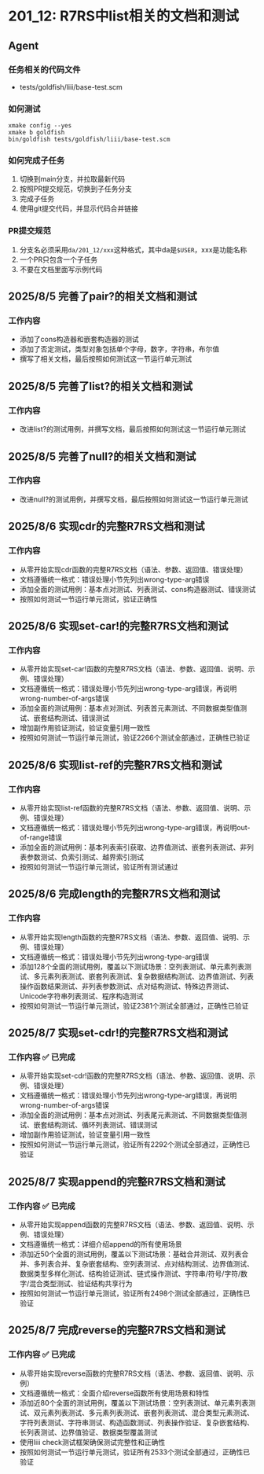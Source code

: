 # 201_12: R7RS中list相关的文档和测试
## Agent
### 任务相关的代码文件
- tests/goldfish/liii/base-test.scm

### 如何测试
```
xmake config --yes
xmake b goldfish
bin/goldfish tests/goldfish/liii/base-test.scm
```

### 如何完成子任务
1. 切换到main分支，并拉取最新代码
2. 按照PR提交规范，切换到子任务分支
3. 完成子任务
4. 使用git提交代码，并显示代码合并链接

### PR提交规范
1. 分支名必须采用`da/201_12/xxx`这种格式，其中da是`$USER`，xxx是功能名称
2. 一个PR只包含一个子任务
3. 不要在文档里面写示例代码

## 2025/8/5 完善了pair?的相关文档和测试
### 工作内容
- 添加了cons构造器和嵌套构造器的测试
- 添加了否定测试，类型对象包括单个字母，数字，字符串，布尔值
- 撰写了相关文档，最后按照如何测试这一节运行单元测试

## 2025/8/5 完善了list?的相关文档和测试
### 工作内容
- 改进list?的测试用例，并撰写文档，最后按照如何测试这一节运行单元测试

## 2025/8/5 完善了null?的相关文档和测试
### 工作内容
- 改进null?的测试用例，并撰写文档，最后按照如何测试这一节运行单元测试

## 2025/8/6 实现cdr的完整R7RS文档和测试
### 工作内容
- 从零开始实现cdr函数的完整R7RS文档（语法、参数、返回值、错误处理）
- 文档遵循统一格式：错误处理小节先列出wrong-type-arg错误
- 添加全面的测试用例：基本点对测试、列表测试、cons构造器测试、错误测试
- 按照如何测试一节运行单元测试，验证正确性

## 2025/8/6 实现set-car!的完整R7RS文档和测试
### 工作内容
- 从零开始实现set-car!函数的完整R7RS文档（语法、参数、返回值、说明、示例、错误处理）
- 文档遵循统一格式：错误处理小节先列出wrong-type-arg错误，再说明wrong-number-of-args错误
- 添加全面的测试用例：基本点对测试、列表首元素测试、不同数据类型值测试、嵌套结构测试、错误测试
- 增加副作用验证测试，验证变量引用一致性
- 按照如何测试一节运行单元测试，验证2266个测试全部通过，正确性已验证

## 2025/8/6 实现list-ref的完整R7RS文档和测试
### 工作内容
- 从零开始实现list-ref函数的完整R7RS文档（语法、参数、返回值、说明、示例、错误处理）
- 文档遵循统一格式：错误处理小节先列出wrong-type-arg错误，再说明out-of-range错误
- 添加全面的测试用例：基本列表索引获取、边界值测试、嵌套列表测试、非列表参数测试、负索引测试、越界索引测试
- 按照如何测试一节运行单元测试，验证所有测试通过

## 2025/8/6 完成length的完整R7RS文档和测试
### 工作内容
- 从零开始实现length函数的完整R7RS文档（语法、参数、返回值、说明、示例、错误处理）
- 文档遵循统一格式：错误处理小节先列出wrong-type-arg错误
- 添加128个全面的测试用例，覆盖以下测试场景：空列表测试、单元素列表测试、多元素列表测试、嵌套列表测试、复杂数据结构测试、边界值测试、列表操作函数结果测试、非列表参数测试、点对结构测试、特殊边界测试、Unicode字符串列表测试、程序构造测试
- 按照如何测试一节运行单元测试，验证2381个测试全部通过，正确性已验证

## 2025/8/7 实现set-cdr!的完整R7RS文档和测试
### 工作内容 ✅ 已完成
- 从零开始实现set-cdr!函数的完整R7RS文档（语法、参数、返回值、说明、示例、错误处理）
- 文档遵循统一格式：错误处理小节先列出wrong-type-arg错误，再说明wrong-number-of-args错误
- 添加全面的测试用例：基本点对测试、列表尾元素测试、不同数据类型值测试、嵌套结构测试、循环列表测试、错误测试
- 增加副作用验证测试，验证变量引用一致性
- 按照如何测试一节运行单元测试，验证所有2292个测试全部通过，正确性已验证

## 2025/8/7 实现append的完整R7RS文档和测试
### 工作内容 ✅ 已完成
- 从零开始实现append函数的完整R7RS文档（语法、参数、返回值、说明、示例、错误处理）
- 文档遵循统一格式：详细介绍append的所有使用场景
- 添加近50个全面的测试用例，覆盖以下测试场景：基础合并测试、双列表合并、多列表合并、复杂嵌套结构、空列表测试、点对结构测试、边界值测试、数据类型多样化测试、结构验证测试、链式操作测试、字符串/符号/字符/数字/混合类型测试、验证结构共享行为
- 按照如何测试一节运行单元测试，验证所有2498个测试全部通过，正确性已验证

## 2025/8/7 完成reverse的完整R7RS文档和测试
### 工作内容 ✅ 已完成
- 从零开始实现reverse函数的完整R7RS文档（语法、参数、返回值、说明、示例）
- 文档遵循统一格式：全面介绍reverse函数所有使用场景和特性
- 添加近80个全面的测试用例，覆盖以下测试场景：空列表测试、单元素列表测试、双元素列表测试、多元素列表测试、嵌套列表测试、混合类型元素测试、字符列表测试、字符串测试、构造函数测试、列表操作验证、复杂嵌套结构、长列表测试、边界值验证、数据类型覆盖测试
- 使用liii check测试框架确保测试完整性和正确性
- 按照如何测试一节运行单元测试，验证所有2533个测试全部通过，正确性已验证
